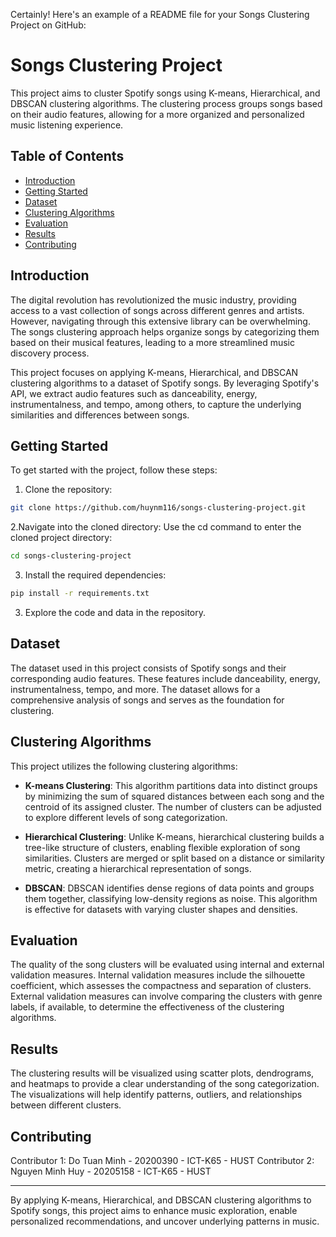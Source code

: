 Certainly! Here's an example of a README file for your Songs Clustering Project on GitHub:

# Songs Clustering Project

This project aims to cluster Spotify songs using K-means, Hierarchical, and DBSCAN clustering algorithms. The clustering process groups songs based on their audio features, allowing for a more organized and personalized music listening experience.

## Table of Contents

- [Introduction](#introduction)
- [Getting Started](#getting-started)
- [Dataset](#dataset)
- [Clustering Algorithms](#clustering-algorithms)
- [Evaluation](#evaluation)
- [Results](#results)
- [Contributing](#contributing)


## Introduction

The digital revolution has revolutionized the music industry, providing access to a vast collection of songs across different genres and artists. However, navigating through this extensive library can be overwhelming. The songs clustering approach helps organize songs by categorizing them based on their musical features, leading to a more streamlined music discovery process.

This project focuses on applying K-means, Hierarchical, and DBSCAN clustering algorithms to a dataset of Spotify songs. By leveraging Spotify's API, we extract audio features such as danceability, energy, instrumentalness, and tempo, among others, to capture the underlying similarities and differences between songs.

## Getting Started

To get started with the project, follow these steps:

1. Clone the repository:

```bash
git clone https://github.com/huynm116/songs-clustering-project.git
```

2.Navigate into the cloned directory: Use the cd command to enter the cloned project directory:

```bash
cd songs-clustering-project
```
3. Install the required dependencies:

```bash
pip install -r requirements.txt
```

3. Explore the code and data in the repository.

## Dataset

The dataset used in this project consists of Spotify songs and their corresponding audio features. These features include danceability, energy, instrumentalness, tempo, and more. The dataset allows for a comprehensive analysis of songs and serves as the foundation for clustering.

## Clustering Algorithms

This project utilizes the following clustering algorithms:

- **K-means Clustering**: This algorithm partitions data into distinct groups by minimizing the sum of squared distances between each song and the centroid of its assigned cluster. The number of clusters can be adjusted to explore different levels of song categorization.

- **Hierarchical Clustering**: Unlike K-means, hierarchical clustering builds a tree-like structure of clusters, enabling flexible exploration of song similarities. Clusters are merged or split based on a distance or similarity metric, creating a hierarchical representation of songs.

- **DBSCAN**: DBSCAN identifies dense regions of data points and groups them together, classifying low-density regions as noise. This algorithm is effective for datasets with varying cluster shapes and densities.

## Evaluation

The quality of the song clusters will be evaluated using internal and external validation measures. Internal validation measures include the silhouette coefficient, which assesses the compactness and separation of clusters. External validation measures can involve comparing the clusters with genre labels, if available, to determine the effectiveness of the clustering algorithms.

## Results

The clustering results will be visualized using scatter plots, dendrograms, and heatmaps to provide a clear understanding of the song categorization. The visualizations will help identify patterns, outliers, and relationships between different clusters.

## Contributing

Contributor 1: Do Tuan Minh - 20200390 - ICT-K65 - HUST
Contributor 2: Nguyen Minh Huy - 20205158 - ICT-K65 - HUST

---

By applying K-means, Hierarchical, and DBSCAN clustering algorithms to Spotify songs, this project aims to enhance music exploration, enable personalized recommendations, and uncover underlying patterns in music.
